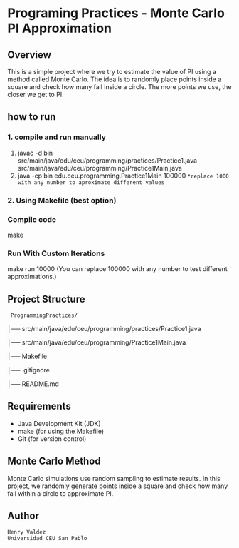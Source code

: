 # Programing Practices - Monte Carlo PI Approximation

## Overview

This is a simple project where we try to estimate the value of PI using a method called Monte Carlo. The idea is to randomly place points inside a square and check how many fall inside a circle. The more points we use, the closer we get to PI.

## how to run 

### 1. compile and run manually 

 1. javac -d bin src/main/java/edu/ceu/programming/practices/Practice1.java src/main/java/edu/ceu/programming/Practice1Main.java
 2. java -cp bin edu.ceu.programming.Practice1Main 100000
  ```*replace 1000 with any number to aproximate different values``` 

### 2. Using Makefile (best option)
### Compile code 
make 
### Run With Custom Iterations
make run 10000
(You can replace 100000 with any number to test different approximations.)
 
 ## Project Structure
```
 ProgrammingPractices/
 ```
│── src/main/java/edu/ceu/programming/practices/Practice1.java

│── src/main/java/edu/ceu/programming/Practice1Main.java

│── Makefile

│── .gitignore

│── README.md

## Requirements

-  Java Development Kit (JDK)
-  make (for using the Makefile)
-  Git (for version control)

## Monte Carlo Method

Monte Carlo simulations use random sampling to estimate results. In this project, we randomly generate points inside a square and check how many fall within a circle to approximate PI.

## Author

```
Henry Valdez
Universidad CEU San Pablo
